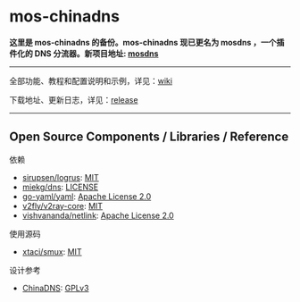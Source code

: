 # mos-chinadns

**这里是 mos-chinadns 的备份。mos-chinadns 现已更名为 mosdns ，一个插件化的 DNS 分流器。新项目地址: [mosdns](https://github.com/IrineSistiana/mosdns)**

---

全部功能、教程和配置说明和示例，详见：[wiki](https://github.com/IrineSistiana/mos-chinadns/wiki)

下载地址、更新日志，详见：[release](https://github.com/IrineSistiana/mos-chinadns/releases)

---

## Open Source Components / Libraries / Reference

依赖

* [sirupsen/logrus](https://github.com/sirupsen/logrus): [MIT](https://github.com/sirupsen/logrus/blob/master/LICENSE)
* [miekg/dns](https://github.com/miekg/dns): [LICENSE](https://github.com/miekg/dns/blob/master/LICENSE)
* [go-yaml/yaml](https://github.com/go-yaml/yaml): [Apache License 2.0](https://github.com/go-yaml/yaml/blob/v2/LICENSE)
* [v2fly/v2ray-core](https://github.com/v2fly/v2ray-core): [MIT](https://github.com/v2fly/v2ray-core/blob/master/LICENSE)
* [vishvananda/netlink](https://github.com/vishvananda/netlink): [Apache License 2.0](https://github.com/vishvananda/netlink/blob/master/LICENSE)

使用源码

* [xtaci/smux](https://github.com/xtaci/smux): [MIT](https://github.com/xtaci/smux/blob/master/LICENSE)

设计参考

* [ChinaDNS](https://github.com/shadowsocks/ChinaDNS): [GPLv3](https://github.com/shadowsocks/ChinaDNS/blob/master/COPYING)
